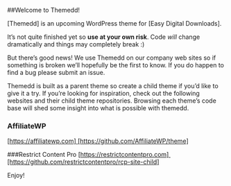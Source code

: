 ##Welcome to Themedd!

[Themedd] is an upcoming WordPress theme for [Easy Digital Downloads].

It’s not quite finished yet so **use at your own risk**. Code _will_ change dramatically and things may completely break :)

But there’s good news! We use Themedd on our company web sites so if something is broken we’ll hopefully be the first to know. If you do happen to find a bug please submit an issue.

Themedd is built as a parent theme so create a child theme if you’d like to give it a try. If you’re looking for inspiration, check out the following websites and their child theme repositories. Browsing each theme’s code base will shed some insight into what is possible with themedd.

### AffiliateWP
[https://affiliatewp.com] [https://github.com/AffiliateWP/theme]

###Restrict Content Pro
[https://restrictcontentpro.com] [https://github.com/restrictcontentpro/rcp-site-child]

Enjoy!
